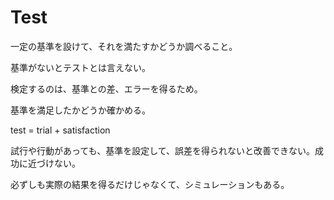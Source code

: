 # Test

一定の基準を設けて、それを満たすかどうか調べること。

基準がないとテストとは言えない。

検定するのは、基準との差、エラーを得るため。

基準を満足したかどうか確かめる。

test = trial + satisfaction

試行や行動があっても、基準を設定して、誤差を得られないと改善できない。成功に近づけない。

必ずしも実際の結果を得るだけじゃなくて、シミュレーションもある。
